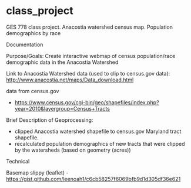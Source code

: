 # class_project
GES 778 class project.  Anacostia watershed census map. Population demographics by race


Documentation

Purpose/Goals: Create interactive webmap of census population/race demographic data in the Anacostia Watershed

Link to Anacostia Watershed data (used to clip to census.gov data): http://www.anacostia.net/maps/Data_download.html

data from census.gov
- https://www.census.gov/cgi-bin/geo/shapefiles/index.php?year=2010&layergroup=Census+Tracts

Brief Description of Geoprocessing:
- clipped Anacostia watershed shapefile to census.gov Maryland tract shapefile.
- recalculated population demographics of new tracts that were clipped by the watersheds (based on geometry (acres))

Technical

Basemap slippy (leaflet) - https://gist.github.com/leenoah1/c6cb58257f6069bfb9d1d305df36e621

